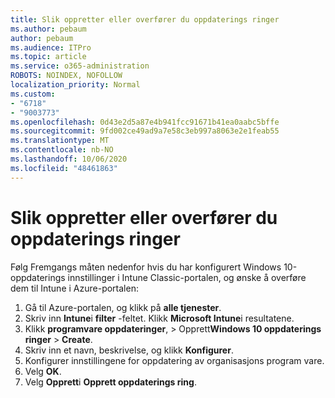 ```yaml
---
title: Slik oppretter eller overfører du oppdaterings ringer
ms.author: pebaum
author: pebaum
ms.audience: ITPro
ms.topic: article
ms.service: o365-administration
ROBOTS: NOINDEX, NOFOLLOW
localization_priority: Normal
ms.custom:
- "6718"
- "9003773"
ms.openlocfilehash: 0d43e2d5a87e4b941fcc91671b41ea0aabc5bffe
ms.sourcegitcommit: 9fd002ce49ad9a7e58c3eb997a8063e2e1feab55
ms.translationtype: MT
ms.contentlocale: nb-NO
ms.lasthandoff: 10/06/2020
ms.locfileid: "48461863"
---
```

# <a name="how-to-create-or-migrate-update-rings"></a>Slik oppretter eller overfører du oppdaterings ringer

Følg Fremgangs måten nedenfor hvis du har konfigurert Windows 10-oppdaterings innstillinger i Intune Classic-portalen, og ønske å overføre dem til Intune i Azure-portalen:

1. Gå til Azure-portalen, og klikk på **alle tjenester**.
2. Skriv inn **Intune**i **filter** -feltet. Klikk **Microsoft Intune**i resultatene.
3. Klikk **programvare oppdateringer**,  >  Opprett**Windows 10 oppdaterings ringer**  >  **Create**.
4. Skriv inn et navn, beskrivelse, og klikk **Konfigurer**.
5. Konfigurer innstillingene for oppdatering av organisasjons program vare.
6. Velg **OK**.
7. Velg **Opprett**i **Opprett oppdaterings ring**.
